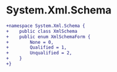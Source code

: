 # System.Xml.Schema

``` diff
+namespace System.Xml.Schema {
+    public class XmlSchema
+    public enum XmlSchemaForm {
+        None = 0,
+        Qualified = 1,
+        Unqualified = 2,
+    }
+}
```
